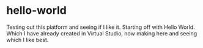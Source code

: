 # hello-world
Testing out this platform and seeing if I like it. Starting off with Hello World. Which I have already created in Virtual Studio, now making here and seeing which I like best. 
